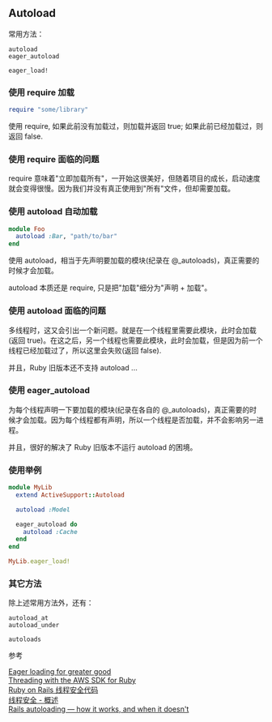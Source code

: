 ## Autoload

常用方法：

```
autoload
eager_autoload

eager_load!
```

### 使用 require 加载

```ruby
require "some/library"
```

使用 require, 如果此前没有加载过，则加载并返回 true; 如果此前已经加载过，则返回 false.

### 使用 require 面临的问题

require 意味着"立即加载所有"，一开始这很美好，但随着项目的成长，启动速度就会变得很慢。因为我们并没有真正使用到"所有"文件，但却需要加载。

### 使用 autoload 自动加载

```ruby
module Foo
  autoload :Bar, "path/to/bar"
end
```

使用 autoload，相当于先声明要加载的模块(纪录在 @_autoloads)，真正需要的时候才会加载。

autoload 本质还是 require, 只是把"加载"细分为"声明 + 加载"。

### 使用 autoload 面临的问题

多线程时，这又会引出一个新问题。就是在一个线程里需要此模块，此时会加载(返回 true)。在这之后，另一个线程也需要此模块，此时会加载，但是因为前一个线程已经加载过了，所以这里会失败(返回 false).

并且，Ruby 旧版本还不支持 autoload ...

### 使用 eager_autoload

为每个线程声明一下要加载的模块(纪录在各自的 @_autoloads)，真正需要的时候才会加载。因为每个线程都有声明，所以一个线程是否加载，并不会影响另一进程。

并且，很好的解决了 Ruby 旧版本不运行 autoload 的困境。

### 使用举例

```ruby
module MyLib
  extend ActiveSupport::Autoload

  autoload :Model

  eager_autoload do
    autoload :Cache
  end
end
```

```ruby
MyLib.eager_load!
```

### 其它方法

除上述常用方法外，还有：

```
autoload_at
autoload_under

autoloads
```

参考

[Eager loading for greater good](http://blog.plataformatec.com.br/2012/08/eager-loading-for-greater-good/)<br>
[Threading with the AWS SDK for Ruby](http://ruby.awsblog.com/blog/tag/autoload)<br>
[Ruby on Rails 线程安全代码](http://ruby-china.org/topics/10932)<br>
[线程安全 - 概述](http://baike.baidu.com/view/1298606.htm#1)  
[Rails autoloading — how it works, and when it doesn't](http://urbanautomaton.com/blog/2013/08/27/rails-autoloading-hell/)
